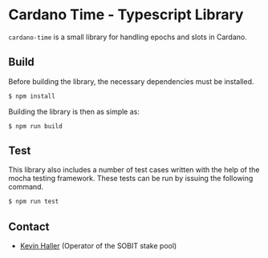# Cardano Time - Typescript Library

`cardano-time` is a small library for handling epochs and slots in Cardano.

## Build

Before building the library, the necessary dependencies must be installed.

```bash
$ npm install
```

Building the library is then as simple as:

```
$ npm run build
```

## Test

This library also includes a number of test cases written with the
help of the mocha testing framework. These tests can be run by issuing
the following command.

```bash
$ npm run test
```

## Contact

* [Kevin Haller](kevin.haller@blockbllu.io) (Operator of the SOBIT stake pool)
